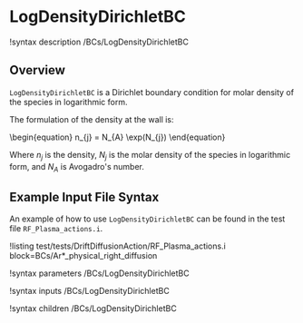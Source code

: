 # LogDensityDirichletBC

!syntax description /BCs/LogDensityDirichletBC

## Overview

`LogDensityDirichletBC` is a Dirichlet boundary condition for molar density of the species in logarithmic form.

The formulation of the density at the wall is:

\begin{equation}
n_{j} = N_{A} \exp(N_{j})
\end{equation}

Where $n_{j}$ is the density, $N_{j}$ is the molar density of the species in logarithmic form, and $N_{A}$ is Avogadro's
number.

## Example Input File Syntax

An example of how to use `LogDensityDirichletBC` can be found in the
test file `RF_Plasma_actions.i`.

!listing test/tests/DriftDiffusionAction/RF_Plasma_actions.i block=BCs/Ar*_physical_right_diffusion

!syntax parameters /BCs/LogDensityDirichletBC

!syntax inputs /BCs/LogDensityDirichletBC

!syntax children /BCs/LogDensityDirichletBC
